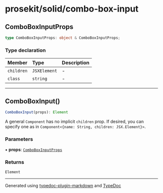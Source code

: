 # prosekit/solid/combo-box-input

## ComboBoxInputProps

```ts
type ComboBoxInputProps: object & ComboBoxInputProps;
```

### Type declaration

| Member | Type | Description |
| :------ | :------ | :------ |
| `children` | `JSXElement` | - |
| `class` | `string` | - |

***

## ComboBoxInput()

```ts
ComboBoxInput(props): Element
```

A general `Component` has no implicit `children` prop.  If desired, you can
specify one as in `Component<{name: String, children: JSX.Element}>`.

### Parameters

▪ **props**: [`ComboBoxInputProps`](combo-box-input.md#comboboxinputprops)

### Returns

`Element`

***

Generated using [typedoc-plugin-markdown](https://www.npmjs.com/package/typedoc-plugin-markdown) and [TypeDoc](https://typedoc.org/)
